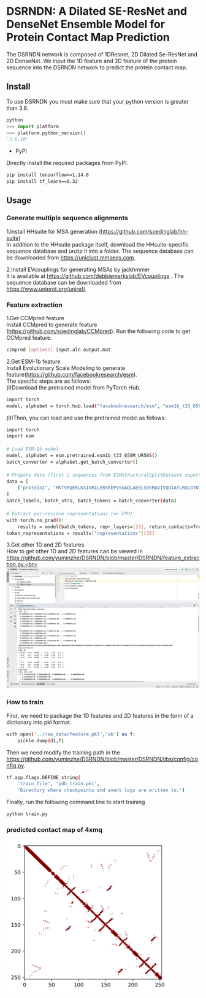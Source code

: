 # DSRNDN: A Dilated SE-ResNet and DenseNet Ensemble Model for Protein Contact Map Prediction
The DSRNDN network is composed of 1DResnet, 2D Dilated Se-ResNet and 2D DenseNet. We input the 1D feature and 2D feature of the protein sequence into the DSRNDN network to predict the protein contact map.

## Install

To use DSRNDN you must make sure that your python version is greater than 3.6.
```python
python
>>> import platform
>>> platform.python_version()
'3.6.10'
```

* PyPI  

Directly install the required packages from PyPI.

```bash
pip install tensorflow==1.14.0
pip install tf_learn==0.32

```

## Usage
### Generate multiple sequence alignments

1.Install HHsuite for MSA generation (https://github.com/soedinglab/hh-suite)</br>
In addition to the HHsuite package itself, download the HHsuite-specific sequence database and unzip it into a folder. The sequence database can be downloaded from https://uniclust.mmseqs.com.

2.Install EVcouplings for generating MSAs by jackhmmer </br>
It is available at https://github.com/debbiemarkslab/EVcouplings . The sequence database can be downloaded from https://www.uniprot.org/uniref/.


### Feature extraction

1.Get CCMpred feature</br>
Install CCMpred to generate feature (https://github.com/soedinglab/CCMpred).
Run the following code  to get CCMpred feature.
```bash
ccmpred [options] input.aln output.mat
```
2.Get ESM-1b feature</br>
Install Evolutionary Scale Modeling to generate feature(https://github.com/facebookresearch/esm). <br>
The specific steps are as follows:<br>
(Ⅰ)Download the pretrained model from PyTorch Hub.
```bash
import torch
model, alphabet = torch.hub.load("facebookresearch/esm", "esm1b_t33_650M_UR50S")
```
(Ⅱ)Then, you can load and use the pretrained model as follows:
```bash
import torch
import esm

# Load ESM-1b model
model, alphabet = esm.pretrained.esm1b_t33_650M_UR50S()
batch_converter = alphabet.get_batch_converter()

# Prepare data (first 2 sequences from ESMStructuralSplitDataset superfamily / 4)
data = [
    ("protein1", "MKTVRQERLKSIVRILERSKEPVSGAQLAEELSVSRQVIVQDIAYLRSLGYNIVATPRGYVLAGG")
]
batch_labels, batch_strs, batch_tokens = batch_converter(data)

# Extract per-residue representations (on CPU)
with torch.no_grad():
    results = model(batch_tokens, repr_layers=[33], return_contacts=True)
token_representations = results["representations"][33]
```
3.Get other 1D and 2D features</br>
How to get other 1D and 2D features can be viewed in https://github.com/yuminzhe/DSRNDN/blob/master/DSRNDN/feature_extraction.py.<br> 
![predicted contact map of 4xmq](https://github.com/yuminzhe/DSRNDN/blob/master/DSRNDN/pic/feature.jpg)<br>

### How to train
First, we need to package the 1D features and 2D features in the form of a dictionary into pkl format.
```bash
with open('../raw_data/feature.pkl','wb') as f:
    pickle.dump(d1,f)
```
Then we need modify the training path in the https://github.com/yuminzhe/DSRNDN/blob/master/DSRNDN/libs/config/config.py.
```bash
tf.app.flags.DEFINE_string(
    'train_file', 'pdb_train.pkl',
    'Directory where checkpoints and event logs are written to.')
```
Finally, run the following command line to start training
```bash
python train.py
```

###  predicted contact map of 4xmq

![predicted contact map of 4xmq](https://github.com/yuminzhe/DSRNDN/blob/master/DSRNDN/pic/4xmq.png)<br>

